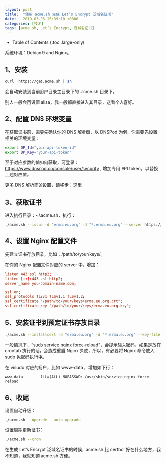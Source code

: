 ```yaml
---
layout: post
title:  "使用 acme.sh 生成 Let’s Encrypt 泛域名证书"
date:   2019-03-06 15:39:10 +0800
categories: [技术]
tags: [acme.sh, Let’s Encrypt, 泛域名证书]
---
```


- Table of Contents
{:toc .large-only}

系统环境：Debian 9 and Nginx。

## 1、安装 ##

``` bash
curl  https://get.acme.sh | sh
```

会自动安装到当前用户目录主目录下的 .acme.sh 目录下。

别人一般会再设置 alisa，我一般都直接进入其目录，这看个人喜好。

## 2、配置 DNS 环境变量 ##

在获取证书前，需要先确认你的 DNS 解析商，以 DNSPod 为例，你需要先设置相关的环境变量：

``` bash
export DP_Id="your-api-token-id"
export DP_Key="your-api-token"
```

至于对应参数的值如何获取，可登录：https://www.dnspod.cn/console/user/security , 增加专用 API token，以替换上述对应值。

更多 DNS 解析商的设置，请移步：[这里][more-acme-sh-dnsapi]

## 3、获取证书 ##

进入执行目录：~/.acme.sh，执行：

``` bash
./acme.sh --issue -d "erma.eu.org" -d "*.erma.eu.org" --server https://acme-v02.api.letsencrypt.org/directory --dns dns_dp
```

## 4、设置 Nginx 配置文件 ##

先建立证书存放目录，比如：/path/to/your/keys/。

在你的 Nginx 配置文件对应的 server 中，增加：

``` conf
listen 443 ssl http2;
listen [::]:443 ssl http2;
server_name you-domain-name.com;

ssl on;
ssl_protocols TLSv1 TLSv1.1 TLSv1.2;
ssl_certificate "/path/to/your/keys/erma.eu.org.crt";
ssl_certificate_key "/path/to/your/keys/erma.eu.org.key";
```


## 5、安装证书到预定证书存放目录 ##

``` bash
./acme.sh --installcert -d "erma.eu.org" -d "*.erma.eu.org" --key-file /path/to/your/keys/erma.eu.org.key --fullchain-file /path/to/your/keys/erma.eu.org.crt --reloadcmd "sudo service nginx force-reload"
```

一般情况下，“sudo service nginx force-reload”，会提示输入密码，如果是放在 crontab 执行的话，会造成重启 Nginx 失败，所以，有必要将 Nginx 命令放入 sudo 免密码执行中。

在 visudo 对应的用户，比如 www-data ，增加如下行：

```
www-data        ALL=(ALL) NOPASSWD: /usr/sbin/service nginx force-reload
```

## 6、收尾 ##

设置自动升级：

``` bash
./acme.sh --upgrade --auto-upgrade
```

设置周期更新证书：

``` bash
./acme.sh --cron
```

在生成 Let’s Encrypt 泛域名证书的时候，acme.sh 比 certbot 好在什么地方，我不知道，我就知道 acme.sh 方便。

[more-acme-sh-dnsapi]: https://github.com/Neilpang/acme.sh/blob/master/dnsapi/README.md
